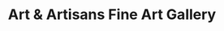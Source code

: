 ---
title: "Art & Artisans Fine Art Gallery"
url: /luray/art-and-artisans-fine-art-gallery/
shop: art
---